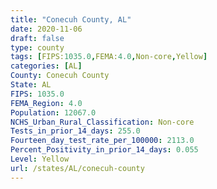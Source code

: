 ```yaml
---
title: "Conecuh County, AL"
date: 2020-11-06
draft: false
type: county
tags: [FIPS:1035.0,FEMA:4.0,Non-core,Yellow]
categories: [AL]
County: Conecuh County
State: AL
FIPS: 1035.0
FEMA_Region: 4.0
Population: 12067.0
NCHS_Urban_Rural_Classification: Non-core
Tests_in_prior_14_days: 255.0
Fourteen_day_test_rate_per_100000: 2113.0
Percent_Positivity_in_prior_14_days: 0.055
Level: Yellow
url: /states/AL/conecuh-county
---
```



